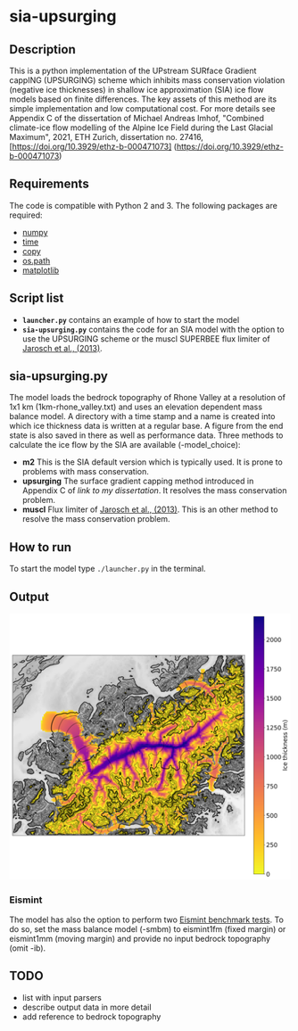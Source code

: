 # sia-upsurging


## Description
This is a python implementation of the UPstream SURface Gradient cappING (UPSURGING) scheme which inhibits mass conservation violation (negative ice thicknesses) in shallow ice approximation (SIA) ice flow models based on finite differences. The key assets of this method are its simple implementation and low computational cost. For more details see Appendix C of the dissertation of Michael Andreas Imhof, "Combined climate-ice flow modelling of the Alpine Ice Field during the Last Glacial Maximum", 2021, ETH Zurich, dissertation no. 27416, [https://doi.org/10.3929/ethz-b-000471073] (https://doi.org/10.3929/ethz-b-000471073)


## Requirements
The code is compatible with Python 2 and 3. The following packages are required:
- [numpy](https://numpy.org/)
- [time](https://docs.python.org/3/library/time.html)
- [copy](https://docs.python.org/3/library/copy.html)
- [os.path](https://docs.python.org/3/library/os.path.html#module-os.path)
- [matplotlib](https://matplotlib.org/stable/index.html)


## Script list
- **`launcher.py`** contains an example of how to start the model
- **`sia-upsurging.py`** contains the code for an SIA model with the option to use the UPSURGING scheme or the muscl SUPERBEE flux limiter of [Jarosch et al., (2013)](https://doi.org/10.5194/tc-7-229-2013). 


## sia-upsurging.py
The model loads the bedrock topography of Rhone Valley at a resolution of 1x1 km (1km-rhone_valley.txt) and uses an elevation dependent mass balance model. A directory with a time stamp and a name is created into which ice thickness data is written at a regular base. A figure from the end state is also saved in there as well as performance data. 
Three methods to calculate the ice flow by the SIA are available (-model_choice):
- **m2** This is the SIA default version which is typically used. It is prone to problems with mass conservation. 
- **upsurging** The surface gradient capping method introduced in Appendix C of _link to my dissertation_. It resolves the mass conservation problem. 
- **muscl** Flux limiter of [Jarosch et al., (2013)](https://doi.org/10.5194/tc-7-229-2013). This is an other method to resolve the mass conservation problem. 

## How to run
To start the model type `./launcher.py` in the terminal. 

## Output
![Sample output of `sia-upsurging.py`](docs/end_state.png)



### Eismint
The model has also the option to perform two [Eismint benchmark tests](https://www.cambridge.org/core/journals/annals-of-glaciology/article/eismint-benchmarks-for-testing-icesheet-models/F8563050E59F7161FAD3EA55329E70E6). To do so, set the mass balance model (-smbm) to eismint1fm (fixed margin) or eismint1mm (moving margin) and provide no input bedrock topography (omit -ib). 



## TODO
- list with input parsers
- describe output data in more detail
- add reference to bedrock topography

